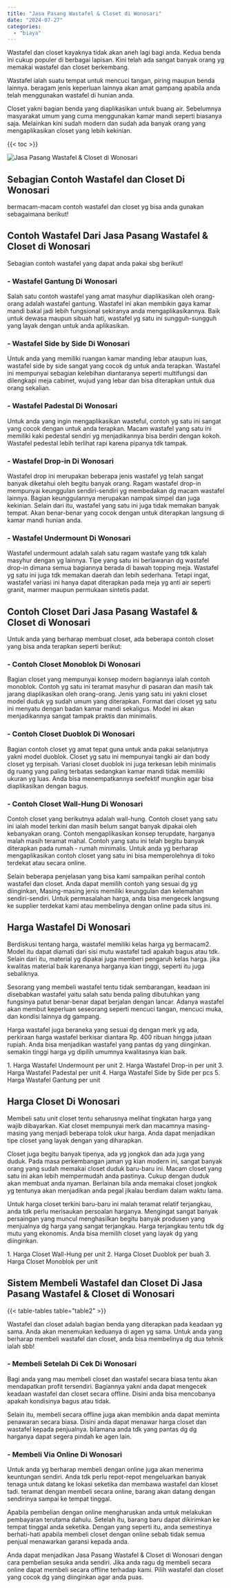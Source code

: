 ```yaml
---
title: "Jasa Pasang Wastafel & Closet di Wonosari"
date: "2024-07-27"
categories: 
  - "biaya"
---
```


Wastafel dan closet kayaknya tidak akan aneh lagi bagi anda. Kedua benda ini cukup populer di berbagai lapisan. Kini telah ada sangat banyak orang yg memakai wastafel dan closet berkembang.

Wastafel ialah suatu tempat untuk mencuci tangan, piring maupun benda lainnya. beragam jenis keperluan lainnya akan amat gampang apabila anda telah menggunakan wastafel di hunian anda.

Closet yakni bagian benda yang diaplikasikan untuk buang air. Sebelumnya masyarakat umum yang cuma menggunakan kamar mandi seperti biasanya saja. Melainkan kini sudah modern dan sudah ada banyak orang yang mengaplikasikan closet yang lebih kekinian.

{{< toc >}}

![Jasa Pasang Wastafel & Closet di Wonosari](/images/wastafel-closet-murah35.png)

## Sebagian Contoh Wastafel dan Closet Di Wonosari

bermacam-macam contoh wastafel dan closet yg bisa anda gunakan sebagaimana berikut!

## Contoh Wastafel Dari Jasa Pasang Wastafel & Closet di Wonosari

Sebagian contoh wastafel yang dapat anda pakai sbg berikut!

### \- Wastafel Gantung Di Wonosari

Salah satu contoh wastafel yang amat masyhur diaplikasikan oleh orang-orang adalah wastafel gantung. Wastafel ini akan membikin gaya kamar mandi bakal jadi lebih fungsional sekiranya anda mengaplikasikannya. Baik untuk dewasa maupun sibuah hati, wastafel yg satu ini sungguh-sungguh yang layak dengan untuk anda aplikasikan.

### \- Wastafel Side by Side Di Wonosari

Untuk anda yang memiliki ruangan kamar manding lebar ataupun luas, wastafel side by side sangat yang cocok dg untuk anda terapkan. Wastafel ini mempunyai sebagian kelebihan diantaranya seperti multifungsi dan dilengkapi meja cabinet, wujud yang lebar dan bisa diterapkan untuk dua orang sekalian.

### \- Wastafel Padestal Di Wonosari

Untuk anda yang ingin mengaplikasikan wasteful, contoh yg satu ini sangat yang cocok dengan untuk anda terapkan. Macam wastafel yang satu ini memiliki kaki pedestal sendiri yg menjadikannya bisa berdiri dengan kokoh. Wastafel pedestal lebih terlihat rapi karena pipanya tdk tampak.

### \- Wastafel Drop-in Di Wonosari

Wastafel drop ini merupakan beberapa jenis wastafel yg telah sangat banyak diketahui oleh begitu banyak orang. Ragam wastafel drop-in mempunyai keunggulan sendiri-sendiri yg membedakan dg macam wastafel lainnya. Bagian keunggulannya merupakan nampak simpel dan juga kekinian. Selain dari itu, wastafel yang satu ini juga tidak memakan banyak tempat. Akan benar-benar yang cocok dengan untuk diterapkan langsung di kamar mandi hunian anda.

### \- Wastafel Undermount Di Wonosari

Wastafel undermount adalah salah satu ragam wastafe yang tdk kalah masyhur dengan yg lainnya. Tipe yang satu ini berlawanan dg wastafel drop-in dimana semua bagiannya berada di bawah topping meja. Wastafel yg satu ini juga tdk memakan daerah dan lebih sederhana. Tetapi ingat, wastafel variasi ini hanya dapat diterapkan pada meja yg anti air seperti granit, marmer maupun permukaan sintetis padat.

## Contoh Closet Dari Jasa Pasang Wastafel & Closet di Wonosari

Untuk anda yang berharap membuat closet, ada beberapa contoh closet yang bisa anda terapkan seperti berikut:

### \- Contoh Closet Monoblok Di Wonosari

Bagian closet yang mempunyai konsep modern bagiannya ialah contoh monoblok. Contoh yg satu ini teramat masyhur di pasaran dan masih tak jarang diaplikasikan oleh orang-orang. Jenis yang satu ini yakni closet model duduk yg sudah umum yang diterapkan. Format dari closet yg satu ini menyatu dengan badan kamar mandi sekaligus. Model ini akan menjadikannya sangat tampak praktis dan minimalis.

### \- Contoh Closet Duoblok Di Wonosari

Bagian contoh closet yg amat tepat guna untuk anda pakai selanjutnya yakni model duoblok. Closet yg satu ini mempunyai tangki air dan body closet yg terpisah. Variasi closet duoblok ini juga terkesan lebih minimalis dg ruang yang paling terbatas sedangkan kamar mandi tidak memiliki ukuran yg luas. Anda bisa menempatkannya seefektif mungkin agar bisa diaplikasikan dengan bagus.

### \- Contoh Closet Wall-Hung Di Wonosari

Contoh closet yang berikutnya adalah wall-hung. Contoh closet yang satu ini ialah model terkini dan masih belum sangat banyak dipakai oleh kebanyakan orang. Contoh mengaplikasikan konsep terupdate, harganya malah masih teramat mahal. Contoh yang satu ini telah begitu banyak diterapkan pada rumah - rumah minimalis. Untuk anda yg berharap mengaplikasikan contoh closet yang satu ini bisa memperolehnya di toko terdekat atau secara online.

Selain beberapa penjelasan yang bisa kami sampaikan perihal contoh wastafel dan closet. Anda dapat memilih contoh yang sesuai dg yg diinginkan, Masing-masing jenis memiliki keunggulan dan kelemahan sendiri-sendiri. Untuk permasalahan harga, anda bisa mengecek langsung ke supplier terdekat kami atau membelinya dengan online pada situs ini.

## Harga Wastafel Di Wonosari

Berdiskusi tentang harga, wastafel memiliki kelas harga yg bermacam2. Model itu dapat diamati dari sisi mutu wastafel tadi apakah bagus atau tdk. Selain dari itu, material yg dipakai juga memberi pengaruh kelas harga. jika kwalitas material baik karenanya harganya kian tinggi, seperti itu juga sebaliknya.

Sesorang yang membeli wastafel tentu tidak sembarangan, keadaan ini disebabkan wastafel yaitu salah satu benda paling dibutuhkan yang fungsinya patut benar-benar dapat berjalan dengan lancar. Adanya wastafel akan membut keperluan seseorang seperti mencuci tangan, mencuci muka, dan kondisi lainnya dg gampang.

Harga wastafel juga beraneka yang sesuai dg dengan merk yg ada, perkiraan harga wastafel berkisar diantara Rp. 400 ribuan hingga jutaan rupiah. Anda bisa menjadikan wastafel yang pantas dg yang diinginkan. semakin tinggi harga yg dipilih umumnya kwalitasnya kian baik.

1\. Harga Wastafel Undermount per unit 2. Harga Wastafel Drop-in per unit 3. Harga Wastafel Padestal per unit 4. Harga Wastafel Side by Side per pcs 5. Harga Wastafel Gantung per unit

## Harga Closet Di Wonosari

Membeli satu unit closet tentu seharusnya melihat tingkatan harga yang wajib dibayarkan. Kiat closet mempunyai merk dan macamnya masing-masing yang menjadi beberapa tolok ukur harga. Anda dapat menjadikan tipe closet yang layak dengan yang diharapkan.

Closet juga begitu banyak tipenya, ada yg jongkok dan ada juga yang duduk. Pada masa perkembangan jaman yg kian modern ini, sangat banyak orang yang sudah memakai closet duduk baru-baru ini. Macam closet yang satu ini akan lebih mempermudah anda pastinya. Cukup dengan duduk akan membuat anda nyaman. Berlainan bila anda memakai closet jongkok yg tentunya akan menjadikan anda pegal jikalau berdiam dalam waktu lama.

Untuk harga closet terkini baru-baru ini malah teramat relatif terjangkau, anda tdk perlu merisaukan persoalan harganya. Mengingat sangat banyak persaingan yang muncul menghasilkan begitu banyak produsen yang menjualnya dg harga yang sangat terjangkau. Harga terjangkau tentu tdk dg mutu yang ekonomis. Anda bisa memilih closet yang layak dg yang diinginkan.

1\. Harga Closet Wall-Hung per unit 2. Harga Closet Duoblok per buah 3. Harga Closet Monoblok per unit

## Sistem Membeli Wastafel dan Closet Di Jasa Pasang Wastafel & Closet di Wonosari

{{< table-tables table="table2" >}}

Wastafel dan closet adalah bagian benda yang diterapkan pada keadaan yg sama. Anda akan menemukan keduanya di agen yg sama. Untuk anda yang berharap membeli wastafel dan closet, anda bisa membelinya dg dua tehnik ialah sbb!

### \- Membeli Setelah Di Cek Di Wonosari

Bagi anda yang mau membeli closet dan wastafel secara biasa tentu akan mendapatkan profit tersendiri. Bagiannya yakni anda dapat mengecek keadaan wastafel dan closet secara offline. Disini anda bisa mencobanya apakah kondisinya bagus atau tidak.

Selain itu, membeli secara offline juga akan membikin anda dapat meminta penawaran secara biasa. Disini anda dapat menawar harga closet dan wastafel kepada penjualnya. bilamana anda tdk yang pantas dg dg harganya dapat segera pindah ke agen lain.

### \- Membeli Via Online Di Wonosari

Untuk anda yg berharap membeli dengan online juga akan menerima keuntungan sendiri. Anda tdk perlu repot-repot mengeluarkan banyak tenaga untuk datang ke lokasi seketika dan membawa wastafel dan kloset tadi. teramat dengan membeli secara online, barang akan datang dengan sendirinya sampai ke tempat tinggal.

Apabila pembelian dengan online mengharuskan anda untuk melakukan pembayaran terutama dahulu. Setelah itu, barang baru dapat dikirimkan ke tempat tinggal anda seketika. Dengan yang seperti itu, anda semestinya berhati-hati apabila membeli closet dengan online sebab tidak semua penjual menawarkan garansi kepada anda.

Anda dapat menjadikan Jasa Pasang Wastafel & Closet di Wonosari dengan cara pembelian sesuka anda sendiri. Jika anda ragu dg membeli secara online dapat membeli secara offline terhadap kami. Pilih wastafel dan closet yang cocok dg yang diinginkan agar anda puas.
